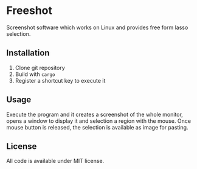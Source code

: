 # Freeshot

Screenshot software which works on Linux and provides free form lasso selection.

## Installation

1. Clone git repository
2. Build with `cargo`
3. Register a shortcut key to execute it

## Usage

Execute the program and it creates a screenshot of the whole monitor,
opens a window to display it and selection a region with the mouse.
Once mouse button is released, the selection is available as image for pasting.

## License

All code is available under MIT license.

